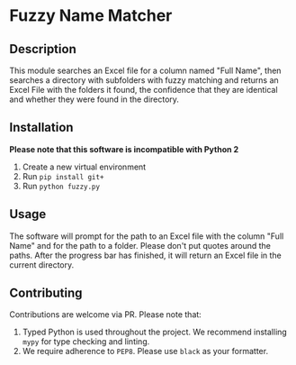 # Fuzzy Name Matcher

## Description

This module searches an Excel file for a column named "Full Name", then searches a directory with subfolders with fuzzy matching and returns an Excel File with the folders it found, the confidence that they are identical and whether they were found in the directory.

## Installation

**Please note that this software is incompatible with Python 2**

1. Create a new virtual environment
2. Run `pip install git+`
3. Run `python fuzzy.py`

## Usage

The software will prompt for the path to an Excel file with the column "Full Name" and for the path to a folder. Please don't put quotes around the paths. After the progress bar has finished, it will return an Excel file in the current directory.

## Contributing

Contributions are welcome via PR. Please note that:

1. Typed Python is used throughout the project. We recommend installing `mypy` for type checking and linting.
2. We require adherence to `PEP8`. Please use `black` as your formatter.
